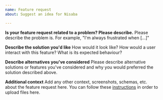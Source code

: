 ```yaml
---
name: Feature request
about: Suggest an idea for Nisaba

---
```


**Is your feature request related to a problem? Please describe.**
Please describe the problem is. For example, "I'm always frustrated when [...]"

**Describe the solution you'd like**
How would it look like? How would a user interact with this feature? What is its expected behaviour?

**Describe alternatives you've considered**
Please describe alternative solutions or features you've considered and why you would preferred the solution described above.

**Additional context**
Add any other context, screenshots, schemas, etc. about the feature request here. You can follow these [instructions](https://docs.github.com/en/github/writing-on-github/working-with-advanced-formatting/attaching-files) in order to upload files here.
